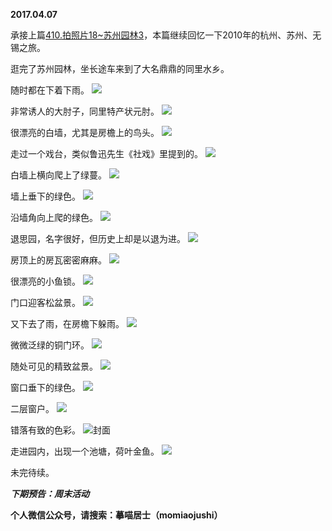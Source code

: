
          
**2017.04.07**

承接上篇[410.拍照片18~苏州园林3](http://www.jianshu.com/p/5932ad129305)，本篇继续回忆一下2010年的杭州、苏州、无锡之旅。

逛完了苏州园林，坐长途车来到了大名鼎鼎的同里水乡。

随时都在下着下雨。
![](http://wx3.sinaimg.cn/large/627d9660ly1fedpa1kld7j20yg0je43u.jpg)


非常诱人的大肘子，同里特产状元肘。
![](http://wx3.sinaimg.cn/large/627d9660ly1fedp9y86mzj20yg0jeaeo.jpg)


很漂亮的白墙，尤其是房檐上的鸟头。
![](http://wx3.sinaimg.cn/large/627d9660ly1fedpa21qkaj20yg0jeacj.jpg)


走过一个戏台，类似鲁迅先生《社戏》里提到的。
![](http://wx3.sinaimg.cn/large/627d9660ly1fedp9zmeujj20yg0je0xs.jpg)


白墙上横向爬上了绿蔓。
![](http://wx3.sinaimg.cn/large/627d9660ly1fedpa19ro5j20yg0jeq66.jpg)


墙上垂下的绿色。
![](http://wx3.sinaimg.cn/large/627d9660ly1fedp9yfhgqj20yg0jeq5n.jpg)


沿墙角向上爬的绿色。
![](http://wx3.sinaimg.cn/large/627d9660ly1fedpa14t15j20yg0jewiv.jpg)


退思园，名字很好，但历史上却是以退为进。
![](http://wx3.sinaimg.cn/large/627d9660ly1fedp9xlfh6j20yg0je0w4.jpg)


房顶上的房瓦密密麻麻。
![](http://wx3.sinaimg.cn/large/627d9660ly1fedp9ylooaj20yg0je791.jpg)


很漂亮的小鱼锁。
![](http://wx3.sinaimg.cn/large/627d9660ly1fedpa25tvnj20yg0jemzf.jpg)


门口迎客松盆景。
![](http://wx3.sinaimg.cn/large/627d9660ly1fedp9yqvjmj20yg0jejx7.jpg)


又下去了雨，在房檐下躲雨。
![](http://wx3.sinaimg.cn/large/627d9660ly1fedp9y2mj2j20yg0je0xc.jpg)


微微泛绿的铜门环。
![](http://wx3.sinaimg.cn/large/627d9660ly1fedpa1w5n6j20yg0jen0b.jpg)


随处可见的精致盆景。
![](http://wx3.sinaimg.cn/large/627d9660ly1fedp9xqyktj20yg0je454.jpg)


窗口垂下的绿色。
![](http://wx3.sinaimg.cn/large/627d9660ly1fedp9ywap5j20yg0jeagv.jpg)


二层窗户。
![](http://wx3.sinaimg.cn/large/627d9660ly1fedp9zgxjsj20yg0jeteh.jpg)


错落有致的色彩。
![](http://wx3.sinaimg.cn/large/627d9660ly1fedp9xf935j20yg0jeai9.jpg)封面


走进园内，出现一个池塘，荷叶金鱼。
![](http://wx3.sinaimg.cn/large/627d9660ly1fedpa0tsftj20yg0jen08.jpg)


未完待续。


***下期预告：周末活动***


**个人微信公众号，请搜索：摹喵居士（momiaojushi）**

        